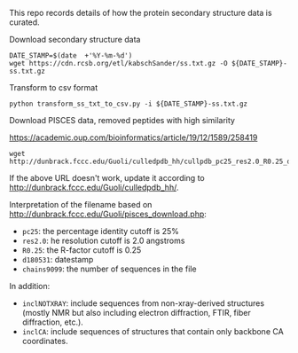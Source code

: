 This repo records details of how the protein secondary structure data is curated.


Download secondary structure data

```
DATE_STAMP=$(date  +'%Y-%m-%d')
wget https://cdn.rcsb.org/etl/kabschSander/ss.txt.gz -O ${DATE_STAMP}-ss.txt.gz
```

Transform to csv format
```
python transform_ss_txt_to_csv.py -i ${DATE_STAMP}-ss.txt.gz
```

Download PISCES data, removed peptides with high similarity

https://academic.oup.com/bioinformatics/article/19/12/1589/258419

```
wget http://dunbrack.fccc.edu/Guoli/culledpdb_hh/cullpdb_pc25_res2.0_R0.25_d180531_chains9099.gz
```

If the above URL doesn't work, update it according to http://dunbrack.fccc.edu/Guoli/culledpdb_hh/.

Interpretation of the filename based on http://dunbrack.fccc.edu/Guoli/pisces_download.php: 

* `pc25`:  the percentage identity cutoff is 25%
* `res2.0`: he resolution cutoff is 2.0 angstroms
* `R0.25`: the R-factor cutoff is 0.25
* `d180531`: datestamp
* `chains9099`: the number of sequences in the file

In addition:

* `inclNOTXRAY`: include sequences from non-xray-derived structures (mostly NMR but also including electron diffraction, FTIR, fiber diffraction, etc.). 
* `inclCA`: include sequences of structures that contain only backbone CA coordinates.
